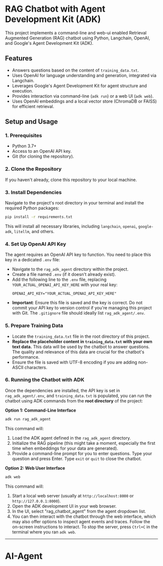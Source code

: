 # RAG Chatbot with Agent Development Kit (ADK)

This project implements a command-line and web-ui enabled Retrieval Augmented Generation (RAG) chatbot using Python, Langchain, OpenAI, and Google's Agent Development Kit (ADK).

## Features

- Answers questions based on the content of `training_data.txt`.
- Uses OpenAI for language understanding and generation, integrated via Langchain.
- Leverages Google's Agent Development Kit for agent structure and execution.
- Provides interaction via command-line (`adk run`) or a web UI (`adk web`).
- Uses OpenAI embeddings and a local vector store (ChromaDB or FAISS) for efficient retrieval.

## Setup and Usage

### 1. Prerequisites
- Python 3.7+
- Access to an OpenAI API key.
- Git (for cloning the repository).

### 2. Clone the Repository
If you haven't already, clone this repository to your local machine.

### 3. Install Dependencies
Navigate to the project's root directory in your terminal and install the required Python packages:
```bash
pip install -r requirements.txt
```
This will install all necessary libraries, including `langchain`, `openai`, `google-adk`, `litellm`, and others.

### 4. Set Up OpenAI API Key
The agent requires an OpenAI API key to function. You need to place this key in a dedicated `.env` file:
   - Navigate to the `rag_adk_agent` directory within the project.
   - Create a file named `.env` (if it doesn't already exist).
   - Add the following line to the `.env` file, replacing `YOUR_ACTUAL_OPENAI_API_KEY_HERE` with your real key:
     ```
     OPENAI_API_KEY="YOUR_ACTUAL_OPENAI_API_KEY_HERE"
     ```
   - **Important**: Ensure this file is saved and the key is correct. Do not commit your API key to version control if you're managing this project with Git. The `.gitignore` file should ideally list `rag_adk_agent/.env`.

### 5. Prepare Training Data
- Locate the `training_data.txt` file in the root directory of this project.
- **Replace the placeholder content in `training_data.txt` with your own text data.** This data will be used by the chatbot to answer questions. The quality and relevance of this data are crucial for the chatbot's performance.
- Ensure the file is saved with UTF-8 encoding if you are adding non-ASCII characters.

### 6. Running the Chatbot with ADK

Once the dependencies are installed, the API key is set in `rag_adk_agent/.env`, and `training_data.txt` is populated, you can run the chatbot using ADK commands from the **root directory** of the project:

**Option 1: Command-Line Interface**
```bash
adk run rag_adk_agent
```
This command will:
1. Load the ADK agent defined in the `rag_adk_agent` directory.
2. Initialize the RAG pipeline (this might take a moment, especially the first time when embeddings for your data are generated).
3. Provide a command-line prompt for you to enter questions.
Type your question and press Enter. Type `exit` or `quit` to close the chatbot.

**Option 2: Web User Interface**
```bash
adk web
```
This command will:
1. Start a local web server (usually at `http://localhost:8000` or `http://127.0.0.1:8000`).
2. Open the ADK development UI in your web browser.
3. In the UI, select "rag_chatbot_agent" from the agent dropdown list.
4. You can then interact with the chatbot through the web interface, which may also offer options to inspect agent events and traces.
Follow the on-screen instructions to interact. To stop the server, press `Ctrl+C` in the terminal where you ran `adk web`.

---
# AI-Agent
